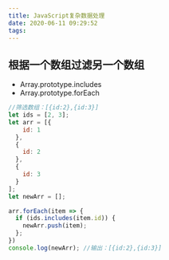 ```yaml
---
title: JavaScript复杂数据处理
date: 2020-06-11 09:29:52
tags:
---
```


## 根据一个数组过滤另一个数组

- Array.prototype.includes
- Array.prototype.forEach

```js
//筛选数组：[{id:2},{id:3}]
let ids = [2, 3];
let arr = [{
    id: 1
  },
  {
    id: 2
  },
  {
    id: 3
  }
];
let newArr = [];

arr.forEach(item => {
  if (ids.includes(item.id)) {
    newArr.push(item);
  };
})
console.log(newArr); //输出：[{id:2},{id:3}]
```

<!--more-->
